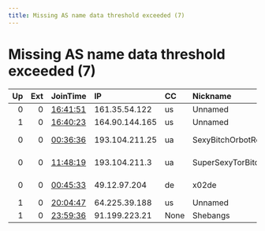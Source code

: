 ```yaml
---
title: Missing AS name data threshold exceeded (7)
---
```


# Missing AS name data threshold exceeded (7)

|   Up |   Ext | JoinTime                                                                                            | IP             | CC   | Nickname            |   ORp |   Dirp | Version   | Contact                 | OS      |   eFamMembers |
|-----:|------:|:----------------------------------------------------------------------------------------------------|:---------------|:-----|:--------------------|------:|-------:|:----------|:------------------------|:--------|--------------:|
|    0 |     0 | [16:41:51](https://metrics.torproject.org/rs.html#details/E57FFCD56505671F18837474F7C54E8D7FA2C3C9) | 161.35.54.122  | us   | Unnamed             |   443 |     80 | 0.4.3.5   | None                    | Linux   |             1 |
|    1 |     0 | [16:40:23](https://metrics.torproject.org/rs.html#details/A23D30729C2AABF1D883F33E3A3B44EB9AF63F14) | 164.90.144.165 | us   | Unnamed             |   443 |     80 | 0.4.3.5   | None                    | Linux   |             1 |
|    0 |     0 | [00:36:36](https://metrics.torproject.org/rs.html#details/382E02886C1E0B1E32B92F7FEE12ABDD3EA09CDD) | 193.104.211.25 | ua   | SexyBitchOrbotRelay |  9001 |      0 | 0.4.2.7   | tor at tipped8 dot com  | Linux   |             1 |
|    0 |     0 | [11:48:19](https://metrics.torproject.org/rs.html#details/BD8F92F1CB1945077D8947084194647CEE52789A) | 193.104.211.3  | ua   | SuperSexyTorBitch   |  9001 |      0 | 0.4.2.7   | tor at tipped8 dot com  | Linux   |             1 |
|    0 |     0 | [00:45:33](https://metrics.torproject.org/rs.html#details/9A4ACCE418EA36D6E05DC86C6E5524BD7CFB2C88) | 49.12.97.204   | de   | x02de               |   443 |     80 | 0.4.3.5   | libreguard at protonmai | Linux   |            42 |
|    1 |     0 | [20:04:47](https://metrics.torproject.org/rs.html#details/4945C1D8A3F51F1E5D353191AC318F47C4AF5D6F) | 64.225.39.188  | us   | Unnamed             |  2000 |   2001 | 0.4.3.5   | None                    | FreeBSD |             1 |
|    1 |     0 | [23:59:36](https://metrics.torproject.org/rs.html#details/F3A3461889BF97250F50A7BAAAE4A2B92062F6D7) | 91.199.223.21  | None | Shebangs            |   443 |      0 | 0.3.5.10  | shebangs@yopmail.fr     | Linux   |             1 |
